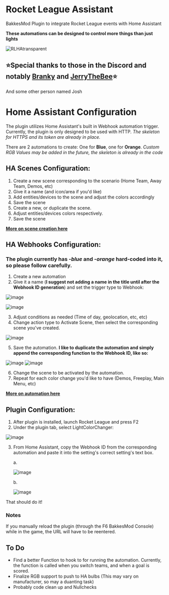 # Rocket League Assistant
BakkesMod Plugin to integrate Rocket League events with Home Assistant

**These automations can be designed to control more things than just lights**

![RLHAtransparent](https://user-images.githubusercontent.com/23534272/175837042-8db1aea4-214a-4e69-92ab-2c4c705ffeda.png)

## ⭐Special thanks to those in the Discord and notably [Branky](https://github.com/ItsBranK) and [JerryTheBee](https://github.com/ubelhj)⭐
And some other person named Josh

# Home Assistant Configuration
The plugin utilizes Home Assistant's built in Webhook automation trigger. Currently, the plugin is only designed to be used with HTTP. _The skeleton for HTTPS and its token are already in place._

There are 2 automations to create: One for **Blue**, one for **Orange**. _Custom RGB Values may be added in the future, the skeleton is already in the code_

## HA Scenes Configuration:

1. Create a new scene corresponding to the scenario (Home Team, Away Team, Demos, etc)
2. Give it a name (and icon/area if you'd like)
3. Add entities/devices to the scene and adjust the colors accordingly
4. Save the scene
5. Create a new, or duplicate the scene.
6. Adjust entities/devices colors respectively.
7. Save the scene

[**More on scene creation here**](https://www.home-assistant.io/integrations/scene/)

## HA Webhooks Configuration:

### The plugin currently has _-blue_ and _-orange_ hard-coded into it, so please follow carefully.

1. Create a new automation
2. Give it a name (**I suggest not adding a name in the title until after the Webhook ID generation**) and set the trigger type to Webhook:

![image](https://user-images.githubusercontent.com/23534272/175829533-10634472-95e6-48e1-956b-5103fc7ed7c4.png)

![image](https://user-images.githubusercontent.com/23534272/175829554-36b192cc-59dd-4035-bc3d-d439162c5e32.png)

3. Adjust conditions as needed (Time of day, geolocation, etc, etc)
4. Change action type to Activate Scene, then select the corresponding scene you've created.

![image](https://user-images.githubusercontent.com/23534272/175829140-a1e1adfe-5acd-4d0f-b1c1-ce12d9406492.png)

5. Save the automation.
**I like to duplicate the automation and simply append the corresponding function to the Webhook ID, like so:**

![image](https://user-images.githubusercontent.com/23534272/176255055-91793bad-895b-497c-8c97-74185d8a37e3.png)
![image](https://user-images.githubusercontent.com/23534272/176255115-40801a9a-8ea0-462e-b06d-b9754704ba31.png)

6. Change the scene to be activated by the automation.
7. Repeat for each color change you'd like to have (Demos, Freeplay, Main Menu, etc)

[**More on automation here**](https://www.home-assistant.io/docs/automation/)

## Plugin Configuration:

1. After plugin is installed, launch Rocket League and press F2
2. Under the plugin tab, select LightColorChanger:

![image](https://user-images.githubusercontent.com/23534272/176254969-cc357749-22e5-4fa2-849a-419f3f824d40.png)

3. From Home Assistant, copy the Webhook ID from the corresponding automation and paste it into the setting's correct setting's text box.
    
    a.
  
    ![image](https://user-images.githubusercontent.com/23534272/175829789-2e6e5c68-185e-4730-bab4-52f24f494593.png)
    
    b.

    ![image](https://user-images.githubusercontent.com/23534272/176254104-5f802d3a-0b11-49a7-9853-7d25d9109186.png)

That should do it!

### Notes

If you manually reload the plugin (through the F6 BakkesMod Console) while in the game, the URL will have to be reentered.

## To Do

* Find a better Function to hook to for running the automation. Currently, the function is called when you switch teams, and when a goal is scored.
* Finalize RGB support to push to HA bulbs (This may vary on manufacturer, so may a duanting task)
* Probably code clean up and Nullchecks
